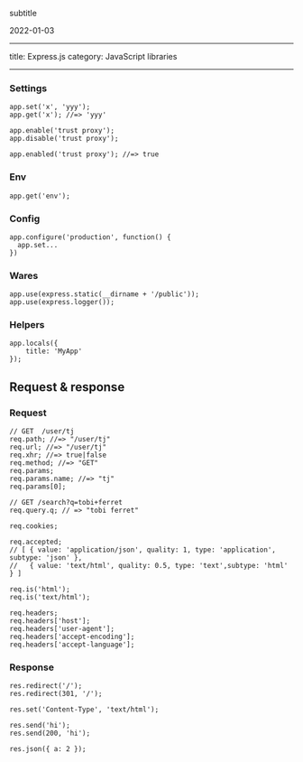 subtitle

2022-01-03

------------------------------------------------------------------------

title: Express.js category: JavaScript libraries

------------------------------------------------------------------------

### Settings

    app.set('x', 'yyy');
    app.get('x'); //=> 'yyy'

    app.enable('trust proxy');
    app.disable('trust proxy');

    app.enabled('trust proxy'); //=> true

### Env

    app.get('env');

### Config

    app.configure('production', function() {
      app.set...
    })

### Wares

    app.use(express.static(__dirname + '/public'));
    app.use(express.logger());

### Helpers

    app.locals({
        title: 'MyApp'
    });

Request & response
------------------

### Request

    // GET  /user/tj
    req.path; //=> "/user/tj"
    req.url; //=> "/user/tj"
    req.xhr; //=> true|false
    req.method; //=> "GET"
    req.params;
    req.params.name; //=> "tj"
    req.params[0];

    // GET /search?q=tobi+ferret
    req.query.q; // => "tobi ferret"

    req.cookies;

    req.accepted;
    // [ { value: 'application/json', quality: 1, type: 'application', subtype: 'json' },
    //   { value: 'text/html', quality: 0.5, type: 'text',subtype: 'html' } ]

    req.is('html');
    req.is('text/html');

    req.headers;
    req.headers['host'];
    req.headers['user-agent'];
    req.headers['accept-encoding'];
    req.headers['accept-language'];

### Response

    res.redirect('/');
    res.redirect(301, '/');

    res.set('Content-Type', 'text/html');

    res.send('hi');
    res.send(200, 'hi');

    res.json({ a: 2 });
